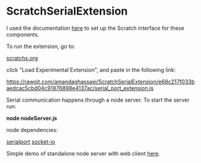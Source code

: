 # ScratchSerialExtension

I used the documentation <a href="https://github.com/LLK/scratchx/wiki#adding-blocks">here</a> to set up the Scratch interface for these components.

To run the extension, go to:

<a href="http://scratchx.org/#scratch">scratchx.org</a>

click "Load Experimental Extension", and paste in the following link:

<a href="https://rawgit.com/amandaghassaei/ScratchSerialExtension/e68c217f033baedcac5cbd04c91876898e4137ac/serial_port_extension.js">https://rawgit.com/amandaghassaei/ScratchSerialExtension/e68c217f033baedcac5cbd04c91876898e4137ac/serial_port_extension.js</a>

Serial communication happens through a node server.  To start the server run:

**node nodeServer.js**

node dependencies:

<a href="https://www.npmjs.com/package/serialport">serialport</a>
<a href="https://www.npmjs.com/package/socket.io">socket-io</a>

Simple demo of standalone node server with web client <a href="https://github.com/amandaghassaei/NodeSerialPortBoilerplate">here</a>.